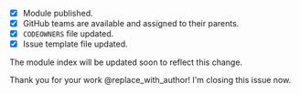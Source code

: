 - [x] Module published.
- [x] GitHub teams are available and assigned to their parents.
- [x] `CODEOWNERS` file updated.
- [x] Issue template file updated.

The module index will be updated soon to reflect this change.

Thank you for your work @replace_with_author! I'm closing this issue now.
